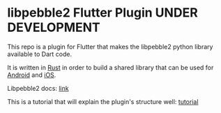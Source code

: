 # libpebble2 Flutter Plugin UNDER DEVELOPMENT

This repo is a plugin for Flutter that makes the libpebble2 python library available to Dart code.

It is written in [Rust](https://rust-lang.org) in order to build a shared library that can be used for [Android](https://www.android.com/) and [iOS](https://www.apple.com/ios).


Libpebble2 docs: [link](https://libpebble2.readthedocs.io/en/stable/)


This is a tutorial that will explain the plugin's structure well: [tutorial](https://robertohuertas.com/2019/10/27/rust-for-android-ios-flutter)
